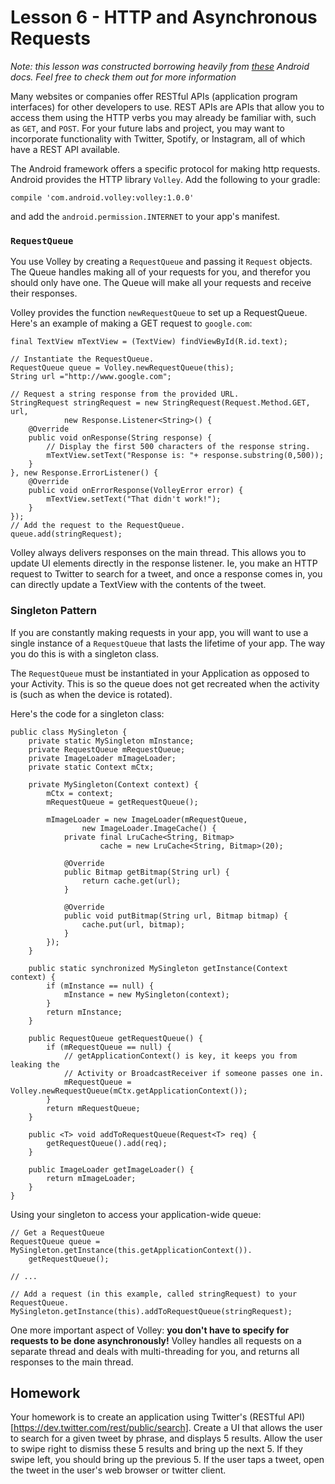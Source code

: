 # Lesson 6 - HTTP and Asynchronous Requests

*Note: this lesson was constructed borrowing heavily from [these](https://developer.android.com/training/volley/simple.html) Android docs. Feel free to check them out for more information*

Many websites or companies offer RESTful APIs (application program interfaces) for other developers to use. REST APIs are APIs that allow you to access them using the HTTP verbs you may already be familiar with, such as `GET`, and `POST`. For your future labs and project, you may want to incorporate functionality with Twitter, Spotify, or Instagram, all of which have a REST API available.

The Android framework offers a specific protocol for making http requests. Android provides the HTTP library `Volley`. Add the following to your gradle:

```
compile 'com.android.volley:volley:1.0.0'
```

and add the `android.permission.INTERNET` to your app's manifest.

### `RequestQueue`

You use Volley by creating a `RequestQueue` and passing it `Request` objects. The Queue handles making all of your requests for you, and therefor you should only have one. The Queue will make all your requests and receive their responses.

Volley provides the function `newRequestQueue` to set up a RequestQueue. Here's an example of making a GET request to `google.com`:

```
final TextView mTextView = (TextView) findViewById(R.id.text);

// Instantiate the RequestQueue.
RequestQueue queue = Volley.newRequestQueue(this);
String url ="http://www.google.com";

// Request a string response from the provided URL.
StringRequest stringRequest = new StringRequest(Request.Method.GET, url,
            new Response.Listener<String>() {
    @Override
    public void onResponse(String response) {
        // Display the first 500 characters of the response string.
        mTextView.setText("Response is: "+ response.substring(0,500));
    }
}, new Response.ErrorListener() {
    @Override
    public void onErrorResponse(VolleyError error) {
        mTextView.setText("That didn't work!");
    }
});
// Add the request to the RequestQueue.
queue.add(stringRequest);
```

Volley always delivers responses on the main thread. This allows you to update UI elements directly in the response listener. Ie, you make an HTTP request to Twitter to search for a tweet, and once a response comes in, you can directly update a TextView with the contents of the tweet.

### Singleton Pattern

If you are constantly making requests in your app, you will want to use a single instance of a `RequestQueue` that lasts the lifetime of your app. The way you do this is with a singleton class.

The `RequestQueue` must be instantiated in your Application as opposed to your Activity. This is so the queue does not get recreated when the activity is (such as when the device is rotated).

Here's the code for a singleton class:

```
public class MySingleton {
    private static MySingleton mInstance;
    private RequestQueue mRequestQueue;
    private ImageLoader mImageLoader;
    private static Context mCtx;

    private MySingleton(Context context) {
        mCtx = context;
        mRequestQueue = getRequestQueue();

        mImageLoader = new ImageLoader(mRequestQueue,
                new ImageLoader.ImageCache() {
            private final LruCache<String, Bitmap>
                    cache = new LruCache<String, Bitmap>(20);

            @Override
            public Bitmap getBitmap(String url) {
                return cache.get(url);
            }

            @Override
            public void putBitmap(String url, Bitmap bitmap) {
                cache.put(url, bitmap);
            }
        });
    }

    public static synchronized MySingleton getInstance(Context context) {
        if (mInstance == null) {
            mInstance = new MySingleton(context);
        }
        return mInstance;
    }

    public RequestQueue getRequestQueue() {
        if (mRequestQueue == null) {
            // getApplicationContext() is key, it keeps you from leaking the
            // Activity or BroadcastReceiver if someone passes one in.
            mRequestQueue = Volley.newRequestQueue(mCtx.getApplicationContext());
        }
        return mRequestQueue;
    }

    public <T> void addToRequestQueue(Request<T> req) {
        getRequestQueue().add(req);
    }

    public ImageLoader getImageLoader() {
        return mImageLoader;
    }
}
```

Using your singleton to access your application-wide queue:

```
// Get a RequestQueue
RequestQueue queue = MySingleton.getInstance(this.getApplicationContext()).
    getRequestQueue();

// ...

// Add a request (in this example, called stringRequest) to your RequestQueue.
MySingleton.getInstance(this).addToRequestQueue(stringRequest);
```

One more important aspect of Volley: **you don't have to specify for requests to be done asynchronously!** Volley handles all requests on a separate thread and deals with multi-threading for you, and returns all responses to the main thread.

## Homework

Your homework is to create an application using Twitter's (RESTful API)[https://dev.twitter.com/rest/public/search]. Create a UI that allows the user to search for a given tweet by phrase, and displays 5 results. Allow the user to swipe right to dismiss these 5 results and bring up the next 5. If they swipe left, you should bring up the previous 5. If the user taps a tweet, open the tweet in the user's web browser or twitter client.